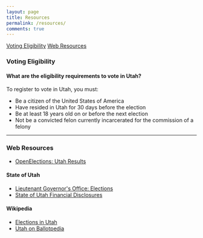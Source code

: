 ```yaml
---
layout: page
title: Resources
permalink: /resources/
comments: true
---
```


<nav class="content-nav">
  <a href="#voting-eligibility">Voting Eligibility</a>
  <a href="#web-resources">Web Resources</a>
</nav>

### Voting Eligibility

#### What are the eligibility requirements to vote in Utah?

To register to vote in Utah, you must:

- Be a citizen of the United States of America
- Have resided in Utah for 30 days before the election
- Be at least 18 years old on or before the next election
- Not be a convicted felon currently incarcerated for the commission of a felony

---

### Web Resources

- [OpenElections: Utah Results](http://www.openelections.net/results/#ut)

#### State of Utah

- [Lieutenant Governor's Office: Elections](https://elections.utah.gov/)
- [State of Utah Financial Disclosures](https://disclosures.utah.gov/)

#### Wikipedia

- [Elections in Utah](https://en.wikipedia.org/wiki/Elections_in_Utah)
- [Utah on Ballotpedia](https://ballotpedia.org/Utah)